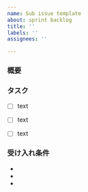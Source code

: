 ```yaml
---
name: Sub issue template
about: sprint backlog
title: ''
labels: ''
assignees: ''

---
```


### 概要


### タスク
- [ ] text
- [ ] text
- [ ] text


### 受け入れ条件
- 
- 
-
